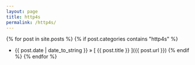 ```yaml
---
layout: page
title: http4s
permalink: /http4s/
---
```


{% for post in site.posts %}
  {% if post.categories contains "http4s" %}
  * {{ post.date | date_to_string }} &raquo; [ {{ post.title }} ]({{ post.url }})
  {% endif %}
{% endfor %}
